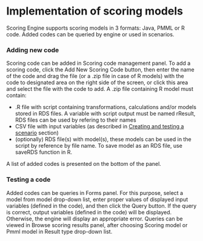 # Implementation of scoring models #
Scoring Engine supports scoring models in 3 formats: Java, PMML or R code. Added codes can be queried by engine or used in scenarios.

### Adding new code ###
Scoring code can be added in Scoring code management panel. To add a scoring code, click the Add New Scoring Code button, then enter the name of the code and drag the file (or a .zip file in case of R models) with the code to designated area on the right side of the screen, or click this area and select the file with the code to add. A .zip file containing R model must contain:
- .R file with script containing transformations, calculations and/or models stored in RDS files. A variable with script output must be named rResult, RDS files can be used by refering to their names
- CSV file with input variables (as described in [Creating and testing a scenario](http://scoring-engine.readthedocs.io/en/latest/4.%20Creating%20and%20testing%20a%20scenario/) section)
- (optionally) RDS file(s) with model(s), these models can be used in the script by reference by file name. To save model as an RDS file, use saveRDS function in R.

A list of added codes is presented on the bottom of the panel.

### Testing a code ###
Added codes can be queries in Forms panel. For this purpose, select a model from model drop-down list, enter proper values of displayed input variables (defined in the code), and then click the Query button. If the query is correct, output variables (defined in the code) will be displayed. Otherwise, the engine will display an appropriate error. Queries can be viewed in Browse scoring results panel, after choosing Scoring model or Pmml model in Result type drop-down list.
